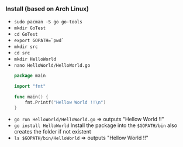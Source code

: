 ### Install (based on Arch Linux)
- `sudo pacman -S go go-tools`
- `mkdir GoTest`
- `cd GoTest`
- ```export GOPATH=`pwd` ```
- `mkdir src`
- `cd src`
- `mkdir HelloWorld`
- `nano HelloWorld/HelloWorld.go`
    ```go
    package main

    import "fmt"

    func main() {
        fmt.Printf("Hellow World !!\n")
    }
    ```
- `go run HelloWorld/HelloWorld.go` => outputs "Hellow World !!"
- `go install HelloWorld` Install the package into the `$GOPATH/bin` also creates the folder if not existent
- `ls $GOPATH/bin/HelloWorld` => outputs "Hellow World !!"
